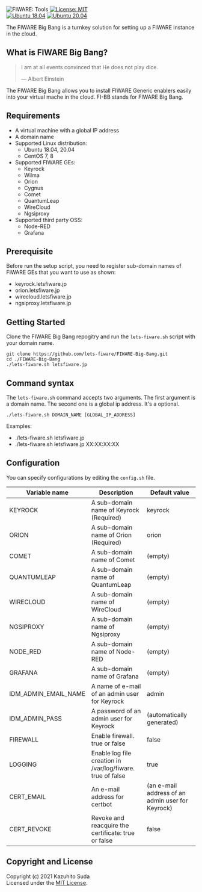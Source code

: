 ![FIWARE: Tools](https://nexus.lab.fiware.org/repository/raw/public/badges/chapters/deployment-tools.svg)
[![License: MIT](https://img.shields.io/github/license/lets-fiware/FIWARE-Big-Bang.svg)](https://opensource.org/licenses/MIT)
<br/>
[![Ubuntu 18.04](https://github.com/lets-fiware/FIWARE-Big-Bang/actions/workflows/ubuntu-18.04.yml/badge.svg)](https://github.com/lets-fiware/FIWARE-Big-Bang/actions/workflows/ubuntu-18.04.yml)
[![Ubuntu 20.04](https://github.com/lets-fiware/FIWARE-Big-Bang/actions/workflows/ubuntu-20.04.yml/badge.svg)](https://github.com/lets-fiware/FIWARE-Big-Bang/actions/workflows/ubuntu-20.04.yml)
<br/>

The FIWARE Big Bang is a turnkey solution for setting up a FIWARE instance in the cloud.

## What is FIWARE Big Bang?

> I am at all events convinced that He does not play dice.
>
> — Albert Einstein

The FIWARE Big Bang allows you to install FIWARE Generic enablers easily into your virtual mache in the cloud.
FI-BB stands for FIWARE Big Bang.

## Requirements

-   A virtual machine with a global IP address
-   A domain name
-   Supported Linux distribution:
    -   Ubuntu 18.04, 20.04
    -   CentOS 7, 8
-   Supported FIWARE GEs:
    -   Keyrock
    -   Wilma
    -   Orion
    -   Cygnus
    -   Comet
    -   QuantumLeap
    -   WireCloud
    -   Ngsiproxy
-   Supported third party OSS:
    -   Node-RED
    -   Grafana

## Prerequisite

Before run the setup script, you need to register sub-domain names of FIWARE GEs that you want to use as shown:

-   keyrock.letsfiware.jp
-   orion.letsfiware.jp
-   wirecloud.letsfiware.jp
-   ngsiproxy.letsfiware.jp

## Getting Started

Clone the FIWARE Big Bang repogitry and run the `lets-fiware.sh` script with your domain name.

```
git clone https://github.com/lets-fiware/FIWARE-Big-Bang.git
cd ./FIWARE-Big-Bang
./lets-fiware.sh letsfiware.jp
```

## Command syntax

The `lets-fiware.sh` command accepts two arguments. The first argument is a domain name. The second one is
a global ip address. It's a optional.

```
./lets-fiware.sh DOMAIN_NAME [GLOBAL_IP_ADDRESS]
```

Examples:

-   ./lets-fiware.sh letsfiware.jp
-   ./lets-fiware.sh letsfiware.jp XX:XX:XX:XX

## Configuration

You can specify configurations by editing the `config.sh` file.

| Variable name           | Description                                                | Default value                                    |
| ----------------------- | ---------------------------------------------------------- | ------------------------------------------------ |
| KEYROCK                 | A sub-domain name of Keyrock (Required)                    | keyrock                                          |
| ORION                   | A sub-domain name of Orion (Required)                      | orion                                            |
| COMET                   | A sub-domain name of Comet                                 | (empty)                                          |
| QUANTUMLEAP             | A sub-domain name of QuantumLeap                           | (empty)                                          |
| WIRECLOUD               | A sub-domain name of WireCloud                             | (empty)                                          |
| NGSIPROXY               | A sub-domain name of Ngsiproxy                             | (empty)                                          |
| NODE\_RED               | A sub-domain name of Node-RED                              | (empty)                                          |
| GRAFANA                 | A sub-domain name of Grafana                               | (empty)                                          |
| IDM\_ADMIN\_EMAIL\_NAME | A name of e-mail of an admin user for Keyrock              | admin                                            |
| IDM\_ADMIN\_PASS        | A password of an admin user for Keyrock                    | (automatically generated)                        |
| FIREWALL                | Enable firewall. true or false                             | false                                            |
| LOGGING                 | Enable log file creation in /var/log/fiware. true of false | true                                             |
| CERT\_EMAIL             | An e-mail address for certbot                              | (an e-mail address of an admin user for Keyrock) |
| CERT\_REVOKE            | Revoke and reacquire the certificate: true or false        | false                                            |

## Copyright and License

Copyright (c) 2021 Kazuhito Suda<br>
Licensed under the [MIT License](./LICENSE).
